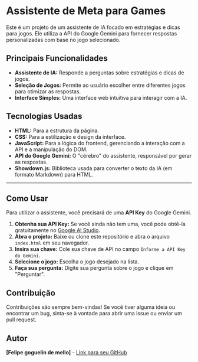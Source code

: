 # Assistente de Meta para Games

Este é um projeto de um assistente de IA focado em estratégias e dicas para jogos. Ele utiliza a API do Google Gemini para fornecer respostas personalizadas com base no jogo selecionado.

## Principais Funcionalidades

* **Assistente de IA:** Responde a perguntas sobre estratégias e dicas de jogos.
* **Seleção de Jogos:** Permite ao usuário escolher entre diferentes jogos para otimizar as respostas.
* **Interface Simples:** Uma interface web intuitiva para interagir com a IA.

## Tecnologias Usadas

* **HTML:** Para a estrutura da página.
* **CSS:** Para a estilização e design da interface.
* **JavaScript:** Para a lógica do frontend, gerenciando a interação com a API e a manipulação do DOM.
* **API do Google Gemini:** O "cérebro" do assistente, responsável por gerar as respostas.
* **Showdown.js:** Biblioteca usada para converter o texto da IA (em formato Markdown) para HTML.

---

## Como Usar

Para utilizar o assistente, você precisará de uma **API Key** do Google Gemini.

1.  **Obtenha sua API Key:** Se você ainda não tem uma, você pode obtê-la gratuitamente no [Google AI Studio](https://aistudio.google.com/app/apikey).
2.  **Abra o projeto:** Baixe ou clone este repositório e abra o arquivo `index.html` em seu navegador.
3.  **Insira sua chave:** Cole sua chave de API no campo `Informe a API Key do Gemini`.
4.  **Selecione o jogo:** Escolha o jogo desejado na lista.
5.  **Faça sua pergunta:** Digite sua pergunta sobre o jogo e clique em "Perguntar".

## Contribuição

Contribuições são sempre bem-vindas! Se você tiver alguma ideia ou encontrar um bug, sinta-se à vontade para abrir uma issue ou enviar um pull request.

## Autor

**[Felipe goguelin de mello]** - [Link para seu GitHub](https://github.com/felipe-goguelin)